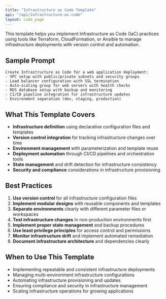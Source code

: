 ```yaml
---
title: "Infrastructure as Code Template"
api: "/api/infrastructure-as-code"
layout: code_page
---
```


This template helps you implement Infrastructure as Code (IaC) practices using tools like Terraform, CloudFormation, or Ansible to manage infrastructure deployments with version control and automation.

## Sample Prompt

```
Create Infrastructure as Code for a web application deployment:
- VPC setup with public/private subnets and security groups
- Load balancer configuration with SSL termination
- Auto-scaling group for web servers with health checks
- RDS database setup with backup and monitoring
- CI/CD pipeline integration for infrastructure updates
- Environment separation (dev, staging, production)
```

## What This Template Covers

- **Infrastructure definition** using declarative configuration files and templates
- **Version control integration** for tracking infrastructure changes over time
- **Environment management** with parameterization and template reuse
- **Deployment automation** through CI/CD pipelines and orchestration tools
- **State management** and drift detection for infrastructure consistency
- **Security and compliance** considerations in infrastructure provisioning

## Best Practices

1. **Use version control** for all infrastructure configuration files
2. **Implement modular designs** with reusable components and templates
3. **Separate environments** clearly with different parameter files or workspaces
4. **Test infrastructure changes** in non-production environments first
5. **Implement proper state management** and backup procedures
6. **Use least privilege principles** for access control and permissions
7. **Monitor infrastructure drift** and implement automated remediation
8. **Document infrastructure architecture** and dependencies clearly

## When to Use This Template

- Implementing repeatable and consistent infrastructure deployments
- Managing multi-environment infrastructure configurations
- Automating infrastructure provisioning and updates
- Ensuring compliance and security in infrastructure management
- Scaling infrastructure operations for growing applications
